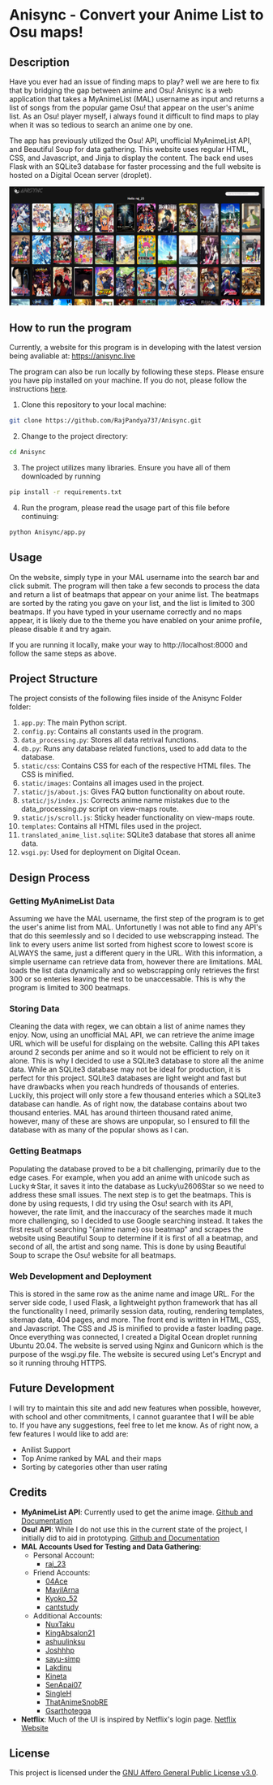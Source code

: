 # Anisync - Convert your Anime List to Osu maps!

## Description

Have you ever had an issue of finding maps to play? well we are here to fix that by bridging the gap between anime and Osu! Anisync is a web application that takes a MyAnimeList (MAL) username as input and returns a list of songs from the popular game Osu! that appear on the user's anime list. As an Osu! player myself, i always found it difficult to find maps to play when it was so tedious to search an anime one by one.

The app has previously utilized the Osu! API, unofficial MyAnimeList API, and Beautiful Soup for data gathering. This website uses regular HTML, CSS, and Javascript, and Jinja to display the content. The back end uses Flask with an SQLite3 database for faster processing and the full website is hosted on a Digital Ocean server (droplet).

![View Maps](Anisync/static/images/view-maps.png)
## How to run the program

Currently, a website for this program is in developing with the latest version being avaliable at: https://anisync.live

The program can also be run locally by following these steps. Please ensure you have pip installed on your machine. If you do not, please follow the instructions [here](https://pip.pypa.io/en/stable/installing/).

1. Clone this repository to your local machine:

```bash
git clone https://github.com/RajPandya737/Anisync.git
```

2. Change to the project directory:

```bash
cd Anisync
```

3. The project utilizes many libraries. Ensure you have all of them downloaded by running

```bash
pip install -r requirements.txt
```

4. Run the program, please read the usage part of this file before continuing:

```bash
python Anisync/app.py
```

## Usage

On the website, simply type in your MAL username into the search bar and click submit. The program will then take a few seconds to process the data and return a list of beatmaps that appear on your anime list. The beatmaps are sorted by the rating you gave on your list, and the list is limited to 300 beatmaps. If you have typed in your username correctly and no maps appear, it is likely due to the theme you have enabled on your anime profile, please disable it and try again.

If you are running it locally, make your way to http://localhost:8000 and follow the same steps as above.

## Project Structure
The project consists of the following files inside of the Anisync Folder folder:

1. `app.py`: The main Python script.
2. `config.py`: Contains all constants used in the program.
3. `data_processing.py`: Stores all data retrival functions.
4. `db.py`: Runs any database related functions, used to add data to the database.
5. `static/css`: Contains CSS for each of the respective HTML files. The CSS is minified.
6. `static/images`: Contains all images used in the project.
7. `static/js/about.js`: Gives FAQ button functionality on about route.
8. `static/js/index.js`: Corrects anime name mistakes due to the data_processing.py script on view-maps route.
9. `static/js/scroll.js`: Sticky header functionality on view-maps route.
10. `templates`: Contains all HTML files used in the project.
11. `translated_anime_list.sqlite`: SQLite3 database that stores all anime data.
12. `wsgi.py`: Used for deployment on Digital Ocean.

## Design Process

### Getting MyAnimeList Data
Assuming we have the MAL username, the first step of the program is to get the user's anime list from MAL. Unfortunetly I was not able to find any API's that do this seemlessly and so I decided to use webscrapping instead. The link to every users anime list sorted from highest score to lowest score is ALWAYS the same, just a different query in the URL. With this information, a simple username can retrieve data from, however there are limitations. MAL loads the list data dynamically and so webscrapping only retrieves the first 300 or so enteries leaving the rest to be unaccessable. This is why the program is limited to 300 beatmaps. 

### Storing Data
Cleaning the data with regex, we can obtain a list of anime names they enjoy. Now, using an unofficial MAL API, we can retrieve the anime image URL which will be useful for displaing on the website. Calling this API takes around 2 seconds per anime and so it would not be efficient to rely on it alone. This is why I decided to use a SQLite3 database to store all the anime data. While an SQLite3 database may not be ideal for production, it is perfect for this project. SQLite3 databases are light weight and fast but have drawbacks when you reach hundreds of thousands of enteries. Luckily, this project will only store a few thousand enteries which a SQLite3 database can handle. As of right now, the database contains about two thousand enteries. MAL has around thirteen thousand rated anime, however, many of these are shows are unpopular, so I ensured to fill the database with as many of the popular shows as I can. 

### Getting Beatmaps 
Populating the database proved to be a bit challenging, primarily due to the edge cases. For example, when you add an anime with unicode such as Lucky☆Star, it saves it into the database as Lucky\u2606Star so we need to address these small issues. The next step is to get the beatmaps. This is done by using requests, I did try using the Osu! search with its API, however, the rate limit, and the inaccuracy of the searches made it much more challenging, so I decided to use Google searching instead. It takes the first result of searching "{anime name} osu beatmap" and scrapes the website using Beautiful Soup to determine if it is first of all a beatmap, and second of all, the artist and song name. This is done by using Beautiful Soup to scrape the Osu! website for all beatmaps. 

### Web Development and Deployment
This is stored in the same row as the anime name and image URL. For the server side code, I used Flask, a lightweight python framework that has all the functionality I need, primarily session data, routing, rendering templates, sitemap data, 404 pages, and more. The front end is written in HTML, CSS, and Javascript. The CSS and JS is minified to provide a faster loading page. Once everything was connected, I created a Digital Ocean droplet running Ubuntu 20.04. The website is served using Nginx and Gunicorn which is the purpose of the wsgi.py file. The website is secured using Let's Encrypt and so it running throuhg HTTPS.

## Future Development

I will try to maintain this site and add new features when possible, however, with school and other commitments, I cannot guarantee that I will be able to. If you have any suggestions, feel free to let me know. As of right now, a few features I would like to add are:
 - Anilist Support
 - Top Anime ranked by MAL and their maps
 - Sorting by categories other than user rating


## Credits

- **MyAnimeList API**: Currently used to get the anime image. [Github and Documentation](https://github.com/darenliang/mal-api)
- **Osu! API**: While I do not use this in the current state of the project, I initially did to aid in prototyping. [Github and Documentation](https://github.com/circleguard/ossapi)
- **MAL Accounts Used for Testing and Data Gathering**:
  - Personal Account:
    - [raj_23](https://myanimelist.net/profile/raj_23)
  - Friend Accounts:
    - [04Ace](https://myanimelist.net/profile/04Ace)
    - [MayilArna](https://myanimelist.net/profile/MayilArna)
    - [Kyoko_52](https://myanimelist.net/profile/Kyoko_52)
    - [cantstudy](https://myanimelist.net/profile/cantstudy)
  - Additional Accounts:
    - [NuxTaku](https://myanimelist.net/profile/NuxTaku)
    - [KingAbsalon21](https://myanimelist.net/profile/KingAbsalon21)
    - [ashuulinksu](https://myanimelist.net/profile/ashuulinksu)
    - [Joshhhp](https://myanimelist.net/profile/Joshhhp)
    - [sayu-simp](https://myanimelist.net/profile/sayu-simp)
    - [Lakdinu](https://myanimelist.net/profile/Lakdinu)
    - [Kineta](https://myanimelist.net/profile/Kineta)
    - [SenApai07](https://myanimelist.net/profile/SenApai07)
    - [SingleH](https://myanimelist.net/profile/SingleH)
    - [ThatAnimeSnobRE](https://myanimelist.net/profile/ThatAnimeSnobRE)
    - [Gsarthotegga](https://myanimelist.net/profile/Gsarthotegga)
- **Netflix**: Much of the UI is inspired by Netflix's login page. [Netflix Website](https://www.netflix.com/)


## License
This project is licensed under the [GNU Affero General Public License v3.0](LICENSE).
